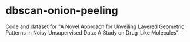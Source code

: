 # dbscan-onion-peeling
Code and dataset for "A Novel Approach for Unveiling Layered Geometric Patterns in Noisy Unsupervised Data: A Study on Drug-Like Molecules".
